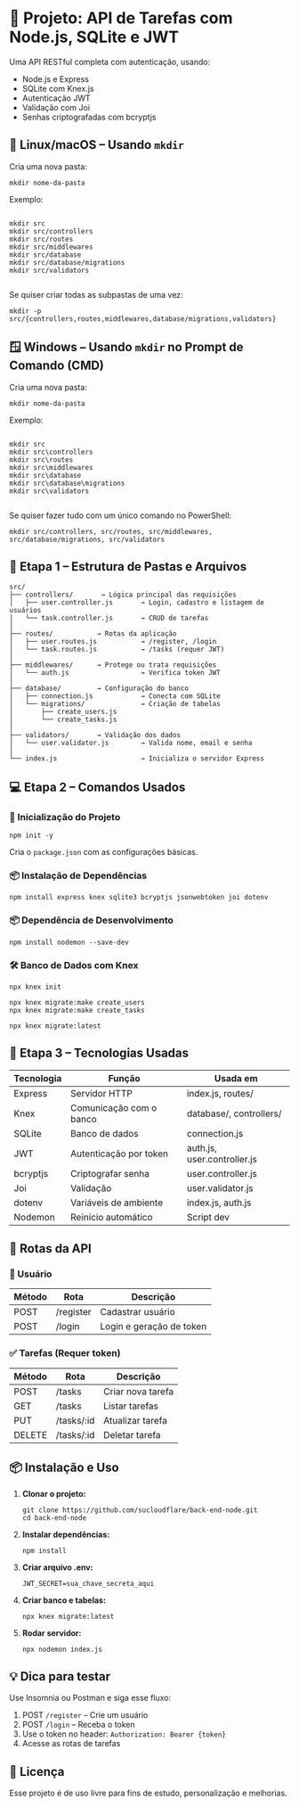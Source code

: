 <h1>📝 Projeto: API de Tarefas com Node.js, SQLite e JWT</h1>

  <p>Uma API RESTful completa com autenticação, usando:</p>
  <ul>
    <li>Node.js e Express</li>
    <li>SQLite com Knex.js</li>
    <li>Autenticação JWT</li>
    <li>Validação com Joi</li>
    <li>Senhas criptografadas com bcryptjs</li>
  </ul>

  <h2>🐧 Linux/macOS – Usando <code>mkdir</code></h2>
  <p>Cria uma nova pasta:</p>
  <pre><code>mkdir nome-da-pasta</code></pre>

  <p>Exemplo:</p>
  <pre><code>
mkdir src
mkdir src/controllers
mkdir src/routes
mkdir src/middlewares
mkdir src/database
mkdir src/database/migrations
mkdir src/validators
  </code></pre>

  <p>Se quiser criar todas as subpastas de uma vez:</p>
  <pre><code>mkdir -p src/{controllers,routes,middlewares,database/migrations,validators}</code></pre>

  <h2>🪟 Windows – Usando <code>mkdir</code> no Prompt de Comando (CMD)</h2>
  <p>Cria uma nova pasta:</p>
  <pre><code>mkdir nome-da-pasta</code></pre>

  <p>Exemplo:</p>
  <pre><code>
mkdir src
mkdir src\controllers
mkdir src\routes
mkdir src\middlewares
mkdir src\database
mkdir src\database\migrations
mkdir src\validators
  </code></pre>

  <p>Se quiser fazer tudo com um único comando no PowerShell:</p>
  <pre><code>mkdir src/controllers, src/routes, src/middlewares, src/database/migrations, src/validators</code></pre>


  <h2>🧱 Etapa 1 – Estrutura de Pastas e Arquivos</h2>
  <pre><code>src/
├── <span class="folder">controllers/</span>       → Lógica principal das requisições
│   ├── user.controller.js       → Login, cadastro e listagem de usuários
│   └── task.controller.js       → CRUD de tarefas
│
├── <span class="folder">routes/</span>           → Rotas da aplicação
│   ├── user.routes.js           → /register, /login
│   └── task.routes.js           → /tasks (requer JWT)
│
├── <span class="folder">middlewares/</span>      → Protege ou trata requisições
│   └── auth.js                  → Verifica token JWT
│
├── <span class="folder">database/</span>         → Configuração do banco
│   ├── connection.js            → Conecta com SQLite
│   └── migrations/              → Criação de tabelas
│       ├── create_users.js
│       └── create_tasks.js
│
├── <span class="folder">validators/</span>       → Validação dos dados
│   └── user.validator.js        → Valida nome, email e senha
│
└── index.js                     → Inicializa o servidor Express
</code></pre>

  <h2>💻 Etapa 2 – Comandos Usados</h2>

  <h3>🔧 Inicialização do Projeto</h3>
  <pre><code>npm init -y</code></pre>
  <p>Cria o <code>package.json</code> com as configurações básicas.</p>

  <h3>📦 Instalação de Dependências</h3>
  <pre><code>npm install express knex sqlite3 bcryptjs jsonwebtoken joi dotenv</code></pre>

  <h3>📦 Dependência de Desenvolvimento</h3>
  <pre><code>npm install nodemon --save-dev</code></pre>

  <h3>🛠️ Banco de Dados com Knex</h3>
  <pre><code>npx knex init</code></pre>
  <pre><code>npx knex migrate:make create_users
npx knex migrate:make create_tasks</code></pre>
  <pre><code>npx knex migrate:latest</code></pre>

  <h2>🚀 Etapa 3 – Tecnologias Usadas</h2>

  <table>
    <thead>
      <tr>
        <th>Tecnologia</th>
        <th>Função</th>
        <th>Usada em</th>
      </tr>
    </thead>
    <tbody>
      <tr><td>Express</td><td>Servidor HTTP</td><td>index.js, routes/</td></tr>
      <tr><td>Knex</td><td>Comunicação com o banco</td><td>database/, controllers/</td></tr>
      <tr><td>SQLite</td><td>Banco de dados</td><td>connection.js</td></tr>
      <tr><td>JWT</td><td>Autenticação por token</td><td>auth.js, user.controller.js</td></tr>
      <tr><td>bcryptjs</td><td>Criptografar senha</td><td>user.controller.js</td></tr>
      <tr><td>Joi</td><td>Validação</td><td>user.validator.js</td></tr>
      <tr><td>dotenv</td><td>Variáveis de ambiente</td><td>index.js, auth.js</td></tr>
      <tr><td>Nodemon</td><td>Reinício automático</td><td>Script dev</td></tr>
    </tbody>
  </table>

  <h2>🔗 Rotas da API</h2>

  <h3>👤 Usuário</h3>
  <table>
    <thead>
      <tr>
        <th>Método</th><th>Rota</th><th>Descrição</th>
      </tr>
    </thead>
    <tbody>
      <tr><td>POST</td><td>/register</td><td>Cadastrar usuário</td></tr>
      <tr><td>POST</td><td>/login</td><td>Login e geração de token</td></tr>
    </tbody>
  </table>

  <h3>✅ Tarefas (Requer token)</h3>
  <table>
    <thead>
      <tr>
        <th>Método</th><th>Rota</th><th>Descrição</th>
      </tr>
    </thead>
    <tbody>
      <tr><td>POST</td><td>/tasks</td><td>Criar nova tarefa</td></tr>
      <tr><td>GET</td><td>/tasks</td><td>Listar tarefas</td></tr>
      <tr><td>PUT</td><td>/tasks/:id</td><td>Atualizar tarefa</td></tr>
      <tr><td>DELETE</td><td>/tasks/:id</td><td>Deletar tarefa</td></tr>
    </tbody>
  </table>

  <h2>📦 Instalação e Uso</h2>
  <ol>
    <li><strong>Clonar o projeto:</strong><br>
      <pre><code>git clone https://github.com/sucloudflare/back-end-node.git
cd back-end-node</code></pre>
    </li>
    <li><strong>Instalar dependências:</strong><br>
      <pre><code>npm install</code></pre>
    </li>
    <li><strong>Criar arquivo .env:</strong><br>
      <pre><code>JWT_SECRET=sua_chave_secreta_aqui</code></pre>
    </li>
    <li><strong>Criar banco e tabelas:</strong><br>
      <pre><code>npx knex migrate:latest</code></pre>
    </li>
    <li><strong>Rodar servidor:</strong><br>
      <pre><code>npx nodemon index.js</code></pre>
    </li>
  </ol>

  <h2>💡 Dica para testar</h2>
  <p>Use Insomnia ou Postman e siga esse fluxo:</p>
  <ol>
    <li>POST <code>/register</code> – Crie um usuário</li>
    <li>POST <code>/login</code> – Receba o token</li>
    <li>Use o token no header: <code>Authorization: Bearer {token}</code></li>
    <li>Acesse as rotas de tarefas</li>
  </ol>

  <h2>📜 Licença</h2>
  <p>Esse projeto é de uso livre para fins de estudo, personalização e melhorias.</p>

